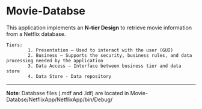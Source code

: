# Movie-Databse
This application implements an **N-tier Design** to retrieve movie information from a Netflix database.

    Tiers:
            1. Presentation – Used to interact with the user (GUI)
            2. Business – Supports the security, business rules, and data processing needed by the application
            3. Data Access – Interface between business tier and data store
            4. Data Store - Data repository

**************************************************************************
**Note**: Database files (.mdf and .ldf) are located in Movie-Databse/NetflixApp/NetflixApp/bin/Debug/
